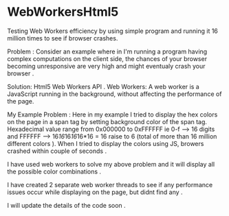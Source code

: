 WebWorkersHtml5
===============
Testing Web Workers efficiency by using simple program and running it 16 million times to see if browser crashes. 

Problem : Consider an example where in I'm running a program having complex computations on the client side, the chances of your 
browser becoming unresponsive are very high and might eventualy crash your browser .

Solution: Html5 Web Workers API .
Web Workers: A web worker is a JavaScript running in the background, without affecting the performance of the page.

My Example Problem : 
Here in my example I tried to display the hex colors on the page in a span tag by setting background color of the span tag.
      Hexadecimal value range from 0x000000 to 0xFFFFFF 
      ie  0-f --> 16 digits and FFFFFF --> 16*16*16*16*16*16 = 16 raise to 6 (total of more than 16 million different colors ).
When I tried to display the colors using JS, browers crashed within couple of seconds .
  
I have used web workers to solve my above problem and it will display all the possible color combinations .

I have created 2 separate web worker threads to see if any performance issues occur while displaying on the page,
but didnt find any .

I will update the details of the code soon .
